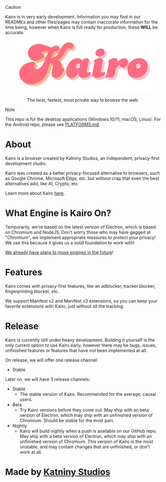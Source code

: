 > [!CAUTION]
> Kairo is in very early development. Information you may find in our READMEs and other files/pages may contain inaccurate information for the time being, however when Kairo is full ready for production, these **WILL** be accurate.

<div align="center">
  <img src="https://github.com/katninystudios/kairo/blob/main/2_nobg.png">
  
  The best, fastest, most private way to browse the web.
</div>

> [!NOTE]
> This repo is for the desktop applications (Windows 10/11, macOS, Linux). For the Android repo, please see [PLATFORMS.md](/ANDROID.md).

# About
Kairo is a browser created by Katniny Studios, an independent, privacy-first development studio.

Kairo was created as a better privacy-focused alternative to browsers, such as Google Chrome, Microsoft Edge, etc. but without crap that even the best alternatives add, like AI, Crypto, etc.

Learn more about Kairo [here](/ABOUT.md).

# What Engine is Kairo On?
Temporarily, we're based on the latest version of Electron, which is based on Chromium and NodeJS. Don't worry those who may have gagged at "Chromium", we implement appropriate measures to protect your privacy! We use this because it gives us a solid foundation to work with!

[We already have plans to move engines in the future](/ABOUT.md#engine)!

# Features
Kairo comes with privacy-first features, like an adblocker, tracker blocker, fingerprinting blocker, etc.

We support Manifest v2 and Manifest v3 extensions, so you can keep your favorite extensions with Kairo, just without all the tracking.

# Release
Kairo is currently still under heavy development. Building it yourself is the only current option to use Kairo early, however there may be bugs, issues, unfinished features or features that have not been implemented at all.

On release, we will offer one release channel:
- Stable

Later on, we will have 3 release channels:
- Stable
  - The stable version of Kairo. Recommended for the average, causal users.
- Beta
  - Try Kairo versions before they come out. May ship with an beta version of Electron, which may ship with an unfinished version of Chromium. Should be stable for the most part.
- Nightly
  - Kairo will build nightly when a push is available on our GitHub repo. May ship with a beta version of Electron, which may ship with an unfinished version of Chromium. This version of Kairo is the most unstable, and may contain changes that are unfinished, or don't work at all.
 
# Made by [Katniny Studios](https://studios.katniny.lol/)
